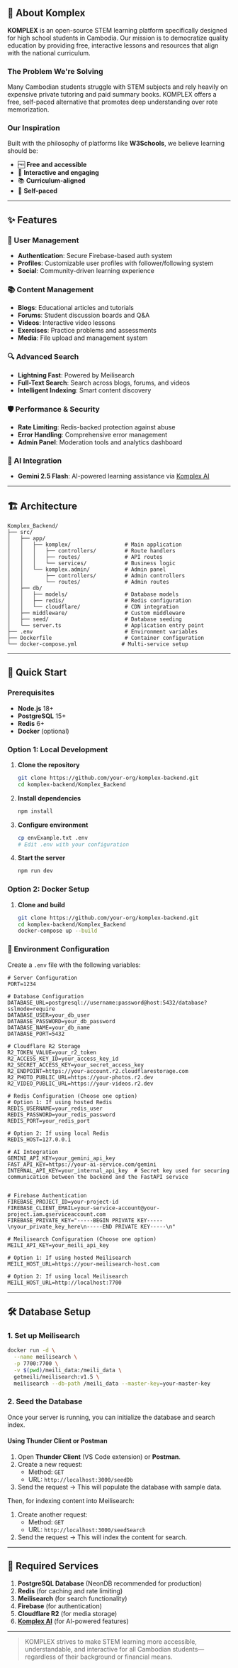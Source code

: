 ## 🌟 About Komplex

**KOMPLEX** is an open-source STEM learning platform specifically designed for high school students in Cambodia. Our mission is to democratize quality education by providing free, interactive lessons and resources that align with the national curriculum.

### The Problem We're Solving

Many Cambodian students struggle with STEM subjects and rely heavily on expensive private tutoring and paid summary books. KOMPLEX offers a free, self-paced alternative that promotes deep understanding over rote memorization.

### Our Inspiration

Built with the philosophy of platforms like **W3Schools**, we believe learning should be:

-   🆓 **Free and accessible**
-   🎯 **Interactive and engaging**
-   📚 **Curriculum-aligned**
-   🚀 **Self-paced**

---

## ✨ Features

### 🔐 User Management

-   **Authentication**: Secure Firebase-based auth system
-   **Profiles**: Customizable user profiles with follower/following system
-   **Social**: Community-driven learning experience

### 📚 Content Management

-   **Blogs**: Educational articles and tutorials
-   **Forums**: Student discussion boards and Q&A
-   **Videos**: Interactive video lessons
-   **Exercises**: Practice problems and assessments
-   **Media**: File upload and management system

### 🔍 Advanced Search

-   **Lightning Fast**: Powered by Meilisearch
-   **Full-Text Search**: Search across blogs, forums, and videos
-   **Intelligent Indexing**: Smart content discovery

### 🛡️ Performance & Security

-   **Rate Limiting**: Redis-backed protection against abuse
-   **Error Handling**: Comprehensive error management
-   **Admin Panel**: Moderation tools and analytics dashboard

### 🤖 AI Integration

-   **Gemini 2.5 Flash**: AI-powered learning assistance via [Komplex AI](https://github.com/salxz696969/Komplex_Ai)

---

## 🏗️ Architecture

```
Komplex_Backend/
├── src/
│   ├── app/
│   │   ├── komplex/                 # Main application
│   │   │   ├── controllers/         # Route handlers
│   │   │   ├── routes/              # API routes
│   │   │   └── services/            # Business logic
│   │   └── komplex.admin/           # Admin panel
│   │       ├── controllers/         # Admin controllers
│   │       └── routes/              # Admin routes
│   ├── db/
│   │   ├── models/                  # Database models
│   │   ├── redis/                   # Redis configuration
│   │   └── cloudflare/              # CDN integration
│   ├── middleware/                  # Custom middleware
│   ├── seed/                        # Database seeding
│   └── server.ts                    # Application entry point
├── .env                             # Environment variables
├── Dockerfile                       # Container configuration
└── docker-compose.yml              # Multi-service setup
```

---

## 🚀 Quick Start

### Prerequisites

-   **Node.js** 18+
-   **PostgreSQL** 15+
-   **Redis** 6+
-   **Docker** (optional)

### Option 1: Local Development

1. **Clone the repository**

    ```bash
    git clone https://github.com/your-org/komplex-backend.git
    cd komplex-backend/Komplex_Backend
    ```

2. **Install dependencies**

    ```bash
    npm install
    ```

3. **Configure environment**

    ```bash
    cp envExample.txt .env
    # Edit .env with your configuration
    ```

4. **Start the server**

    ```bash
    npm run dev
    ```

### Option 2: Docker Setup

1. **Clone and build**
    ```bash
    git clone https://github.com/your-org/komplex-backend.git
    cd komplex-backend/Komplex_Backend
    docker-compose up --build
    ```

### 🔧 Environment Configuration

Create a `.env` file with the following variables:

```env
# Server Configuration
PORT=1234

# Database Configuration
DATABASE_URL=postgresql://username:password@host:5432/database?sslmode=require
DATABASE_USER=your_db_user
DATABASE_PASSWORD=your_db_password
DATABASE_NAME=your_db_name
DATABASE_PORT=5432

# Cloudflare R2 Storage
R2_TOKEN_VALUE=your_r2_token
R2_ACCESS_KEY_ID=your_access_key_id
R2_SECRET_ACCESS_KEY=your_secret_access_key
R2_ENDPOINT=https://your-account.r2.cloudflarestorage.com
R2_PHOTO_PUBLIC_URL=https://your-photos.r2.dev
R2_VIDEO_PUBLIC_URL=https://your-videos.r2.dev

# Redis Configuration (Choose one option)
# Option 1: If using hosted Redis
REDIS_USERNAME=your_redis_user
REDIS_PASSWORD=your_redis_password
REDIS_PORT=your_redis_port

# Option 2: If using local Redis
REDIS_HOST=127.0.0.1

# AI Integration
GEMINI_API_KEY=your_gemini_api_key
FAST_API_KEY=https://your-ai-service.com/gemini
INTERNAL_API_KEY=your_internal_api_key  # Secret key used for securing communication between the backend and the FastAPI service


# Firebase Authentication
FIREBASE_PROJECT_ID=your-project-id
FIREBASE_CLIENT_EMAIL=your-service-account@your-project.iam.gserviceaccount.com
FIREBASE_PRIVATE_KEY="-----BEGIN PRIVATE KEY-----\nyour_private_key_here\n-----END PRIVATE KEY-----\n"

# Meilisearch Configuration (Choose one option)
MEILI_API_KEY=your_meili_api_key

# Option 1: If using hosted Meilisearch
MEILI_HOST_URL=https://your-meilisearch-host.com

# Option 2: If using local Meilisearch
MEILI_HOST_URL=http://localhost:7700
```

---

## 🛠️ Database Setup

### 1. Set up Meilisearch

```bash
docker run -d \
  --name meilisearch \
  -p 7700:7700 \
  -v $(pwd)/meili_data:/meili_data \
  getmeili/meilisearch:v1.5 \
  meilisearch --db-path /meili_data --master-key=your-master-key
```

### 2. Seed the Database

Once your server is running, you can initialize the database and search index.

#### Using Thunder Client or Postman

1. Open **Thunder Client** (VS Code extension) or **Postman**.  
2. Create a new request:
   - Method: `GET`
   - URL: `http://localhost:3000/seedDb`
3. Send the request → This will populate the database with sample data.  

Then, for indexing content into Meilisearch:

1. Create another request:
   - Method: `GET`
   - URL: `http://localhost:3000/seedSearch`
2. Send the request → This will index the content for search.  

---

## 🔌 Required Services

1. **PostgreSQL Database** (NeonDB recommended for production)
2. **Redis** (for caching and rate limiting)
3. **Meilisearch** (for search functionality)
4. **Firebase** (for authentication)
5. **Cloudflare R2** (for media storage)
6. **[Komplex AI](https://github.com/salxz696969/Komplex_Ai)** (for AI-powered features)

---

> KOMPLEX strives to make STEM learning more accessible, understandable, and interactive for all Cambodian students—regardless of their background or financial means.

